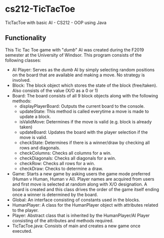 # cs212-TicTacToe
TicTacToe with basic AI - CS212 - OOP using Java

## Functionality
This Tic Tac Toe game with "*dumb*" AI was created during the F2019 semester at the University of Windsor. This program consists of the following classes:
- AI Player: Serves as the *dumb* AI by simply selecting random positions on the board that are available and making a move. No strategy is involved.
- Block: The block object which stores the state of the block (free/taken). Also consists of the value (X/O as a 0 or 1)
- Board: The board consists of all 9 block objects along with the following methods:
  - displayPlayerBoard: Outputs the current board to the console.
  - updateState: This method is called everytime a move is made to update a block.
  - isValidMove: Determines if the move is valid (e.g. block is already taken)
  - updateBoard: Updates the board with the player selection if the move is valid.
  - checkState: Determines if there is a winner/draw by checking all rows and diagonals.
  - checkColumns: Checks all columns for a win.
  - checkDiagonals: Checks all diagonals for a win.
  - checkRow: Checks all rows for a win.
  - checkDraw: Checks to determine a draw.
 - Game: Starts a new game by asking users the game mode preferred (Human v Human, Human v AI). Player names are acquired from users and first move is selected at random along with X/O designation. A board is created and this class drives the order of the game itself ending once a winner is determined by the board.
 - Global: An interface consisting of constants used in the blocks.
 - HumanPlayer: A class for the HumanPlayer object with attributes related to the player.
 - Player: Abstract class that is inherited by the HumanPlayer/AI Player consisting of the attributes and methods required. 
 - TicTacToe.java: Consists of main and creates a new game once executed.
